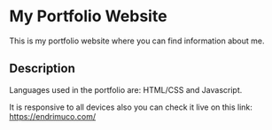 # My Portfolio Website

This is my portfolio website where you can find information about me.

## Description

Languages used in the portfolio are: HTML/CSS and Javascript.

It is responsive to all devices also you can check it live on this link: https://endrimuco.com/
